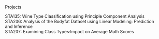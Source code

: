 Projects 

STA135: Wine Type Classification using Principle Component Analysis \
STA206: Analysis of the Bodyfat Dataset using Linear Modeling: Prediction and Inference \
STA207: Examining Class Types:Impact on Average Math Scores
